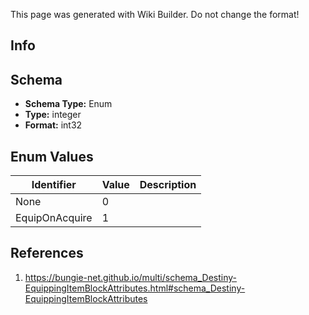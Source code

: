 <span class="wiki-builder">This page was generated with Wiki Builder. Do not change the format!</span>

## Info

## Schema
* **Schema Type:** Enum
* **Type:** integer
* **Format:** int32

## Enum Values
Identifier | Value | Description
---------- | ----- | -----------
None | 0 | 
EquipOnAcquire | 1 | 

## References
1. https://bungie-net.github.io/multi/schema_Destiny-EquippingItemBlockAttributes.html#schema_Destiny-EquippingItemBlockAttributes
